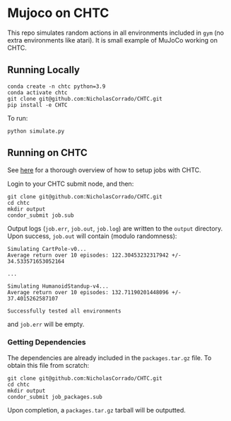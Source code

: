 # Mujoco on CHTC 

This repo simulates random actions in all environments included in `gym` (no extra environments like atari).
It is small example of MuJoCo working on CHTC.

## Running Locally

```commandline
conda create -n chtc python=3.9
conda activate chtc
git clone git@github.com:NicholasCorrado/CHTC.git
pip install -e CHTC
```
To run:
```commandline
python simulate.py
```

## Running on CHTC

See [here](https://chtc.cs.wisc.edu/uw-research-computing/python-jobs.html) for a thorough overview of how to setup jobs with CHTC.

Login to your CHTC submit node, and then:
```commandline
git clone git@github.com:NicholasCorrado/CHTC.git
cd chtc
mkdir output
condor_submit job.sub
```
Output logs (`job.err`, `job.out`, `job.log`) are written to the `output` directory. 
Upon success, `job.out` will contain (modulo randomness):

```commandline
Simulating CartPole-v0...
Average return over 10 episodes: 122.30453232317942 +/- 34.533571653052164

...

Simulating HumanoidStandup-v4...
Average return over 10 episodes: 132.71190201448096 +/- 37.4015262587107

Successfully tested all environments
```
and `job.err` will be empty.

### Getting Dependencies

The dependencies are already included in the `packages.tar.gz` file. 
To obtain this file from scratch:
```commandline
git clone git@github.com:NicholasCorrado/CHTC.git
cd chtc
mkdir output
condor_submit job_packages.sub
```
Upon completion, a `packages.tar.gz` tarball will be outputted.